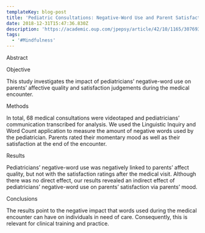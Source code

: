 ```yaml
---
templateKey: blog-post
title: 'Pediatric Consultations: Negative-Word Use and Parent Satisfaction'
date: 2018-12-31T15:47:36.830Z
description: 'https://academic.oup.com/jpepsy/article/42/10/1165/3076933'
tags:
  - '#Mindfulness'
---
```

Abstract

Objective

This study investigates the impact of pediatricians’ negative-word use on parents’ affective quality and satisfaction judgements during the medical encounter.



Methods

In total, 68 medical consultations were videotaped and pediatricians’ communication transcribed for analysis. We used the Linguistic Inquiry and Word Count application to measure the amount of negative words used by the pediatrician. Parents rated their momentary mood as well as their satisfaction at the end of the encounter.



Results

Pediatricians’ negative-word use was negatively linked to parents’ affect quality, but not with the satisfaction ratings after the medical visit. Although there was no direct effect, our results revealed an indirect effect of pediatricians’ negative-word use on parents’ satisfaction via parents’ mood.



Conclusions

The results point to the negative impact that words used during the medical encounter can have on individuals in need of care. Consequently, this is relevant for clinical training and practice.
